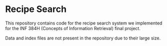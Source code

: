 # Recipe Search
This repository contains code for the recipe search system we implemented for the INF 384H (Concepts of Information Retrieval) final project.

Data and index files are not present in the repository due to their large size. 
